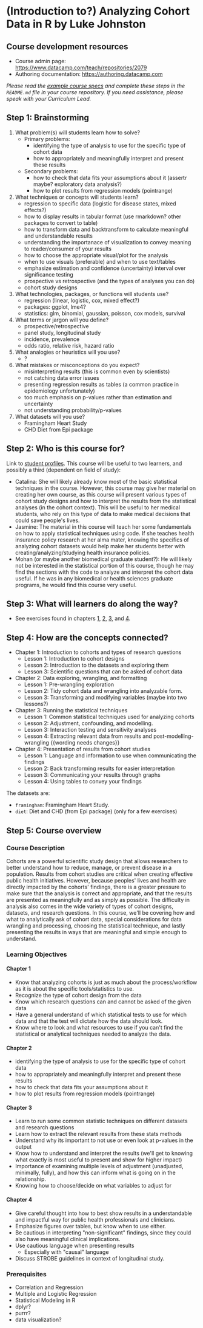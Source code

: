 # (Introduction to?) Analyzing Cohort Data in R by Luke Johnston

## Course development resources

* Course admin page: https://www.datacamp.com/teach/repositories/2079
* Authoring documentation: https://authoring.datacamp.com

*Please read the [example course specs][course-specs] and complete these steps
in the `README.md` file in your course repository. If you need assistance,
please speak with your Curriculum Lead.*

## Step 1: Brainstorming

1. What problem(s) will students learn how to solve?
    - Primary problems:
        - identifying the type of analysis to use for the specific type of cohort data
        - how to appropriately and meaningfully interpret and present these results
    - Secondary problems:
        - how to check that data fits your assumptions about it (assertr maybe?
        exploratory data analysis?)
        - how to plot results from regression models (pointrange)
2. What techniques or concepts will students learn?
    - regression to specific data (logistic for disease states, mixed effects?)
    - how to display results in tabular format (use rmarkdown? other packages to
    convert to table)
    - how to transform data and backtransform to calculate meaningful and
    understandable results
    - understanding the importanace of visualization to convey meaning to
    reader/consumer of your results
    - how to choose the appropriate visual/plot for the analysis
    - when to use visuals (preferable) and when to use text/tables
    - emphasize estimation and confidence (uncertainty) interval over
    significance testing
    - prospective vs retrospective (and the types of analyses you can do)
    - cohort study designs
3. What technologies, packages, or functions will students use?
    - regression (linear, logistic, cox, mixed effect?)
    - packages: ggplot, lme4?
    - statistics: glm, binomial, gaussian, poisson, cox models, survival
4. What terms or jargon will you define?
    - prospective/retrospective
    - panel study, longitudinal study
    - incidence, prevalence
    - odds ratio, relative risk, hazard ratio
5. What analogies or heuristics will you use?
    - ?
6. What mistakes or misconceptions do you expect?
    - misinterpreting results (this is common even by scientists)
    - not catching data error issues
    - presenting regression results as tables (a common practice in epidemiology
    unfortunately)
    - too much emphasis on p-values rather than estimation and uncertainty
    - not understanding probability/p-values
7. What datasets will you use?
    - Framingham Heart Study
    - CHD Diet from Epi package

## Step 2: Who is this course for?

Link to [student profiles][profile-site]. This course will be useful to two
learners, and possibly a third (dependent on field of study):

* Catalina: She will likely already know most of the basic statistical
techniques in the course. However, this course may give her material on creating
her own course, as this course will present various types of cohort study designs
and how to interpret the results from the statistical analyses (in the cohort
context). This will be useful to her medical students, who rely on this type of
data to make medical decisions that could save people's lives.
* Jasmine: The material in this course will teach her some fundamentals on how to
apply statistical techniques using code. If she teaches health insurance policy 
research at her alma mater, knowing the specifics of analyzing cohort datasets
would help make her students better with creating/analyzing/studying health
insurance policies.
* Mohan (or maybe another biomedical graduate student?): He will likely not be
interested in the statistical portion of this course, though he may find the 
sections with the code to analyze and interpret the cohort data useful. If he was
in any biomedical or health sciences graduate programs, he would find this course
very useful.

## Step 3: What will learners do along the way?

- See exercises found in chapters [1](chapter1.Rmd), [2](chapter2.Rmd),
[3](chapter3.Rmd), and [4](chapter4.Rmd).

## Step 4: How are the concepts connected?

- Chapter 1: Introduction to cohorts and types of research questions
    - Lesson 1: Introduction to cohort designs
    - Lesson 2: Introduction to the datasets and exploring them
    - Lesson 3: Scientific questions that can be asked of cohort data
- Chapter 2: Data exploring, wrangling, and formatting
    - Lesson 1: Pre-wrangling exploration
    - Lesson 2: Tidy cohort data and wrangling into analyzable form.
    - Lesson 3: Transforming and modifying variables (maybe into two lessons?)
- Chapter 3: Running the statistical techniques
    - Lesson 1: Common statistical techniques used for analyzing cohorts
    - Lesson 2: Adjustment, confounding, and modelling.
    - Lesson 3: Interaction testing and sensitivity analyses
    - Lesson 4: Extracting relevant data from results and post-modelling-wrangling {{wording needs changes}}
- Chapter 4: Presentation of results from cohort studies
    - Lesson 1: Language and information to use when communicating the findings
    - Lesson 2: Back transforming results for easier interpretation
    - Lesson 3: Communicating your results through graphs
    - Lesson 4: Using tables to convey your findings

The datasets are:

- `framingham`: Framingham Heart Study.
- `diet`: Diet and CHD (from Epi package) (only for a few exercises)

## Step 5: Course overview

### Course Description

Cohorts are a powerful scientific study design that allows researchers to
better understand how to reduce, manage, or prevent disease in a population.
Results from cohort studies are critical when creating effective public health
initiatives. However, because peoples' lives and health are directly impacted
by the cohorts' findings, there is a greater pressure to make sure that the
analysis is correct and appropriate, and that the results are presented as
meaningfully and as simply as possible. The difficulty in analysis also comes in
the wide variety of types of cohort designs, datasets, and research questions.
In this course, we'll be covering how and what to analytically ask of cohort
data, special considerations for data wrangling and processing, choosing the
statistical technique, and lastly presenting the results in ways that are
meaningful and simple enough to understand.

### Learning Objectives

#### Chapter 1

- Know that analyzing cohorts is just as much about the process/workflow as it
is about the specific tools/statistics to use.
- Recognize the type of cohort design from the data
- Know which research questions can and cannot be asked of the given data
- Have a general understand of which statistical tests to use for which data and
that the test will dictate how the data should look.
- Know where to look and what resources to use if you can't find the statistical
or analytical techniques needed to analyze the data.

#### Chapter 2

- identifying the type of analysis to use for the specific type of cohort data
- how to appropriately and meaningfully interpret and present these results
- how to check that data fits your assumptions about it 
- how to plot results from regression models (pointrange)

#### Chapter 3

- Learn to run some common statistic techniques on different datasets and research
questions
- Learn how to extract the relevant results from these stats methods
- Understand why its important to not use or even look at p-values in the output
- Know how to understand and interpret the results (we'll get to knowing what
exactly is most useful to present and show for higher impact)
- Importance of examining multiple levels of adjustment (unadjusted, minimally,
fully), and how this can inform what is going on in the relationship.
- Knowing how to choose/decide on what variables to adjust for

#### Chapter 4

- Give careful thought into how to best show results in a understandable and
impactful way for public health professionals and clinicians.
- Emphasize figures over tables, but know when to use either.
- Be cautious in interpreting "non-significant" findings, since they could also
have meaningful clinical implications.
- Use cautious language when presenting results
    - Especially with "causal" language
- Discuss STROBE guidelines in context of longitudinal study.

### Prerequisites

- Correlation and Regression
- Multiple and Logistic Regression
- Statistical Modeling in R
- dplyr?
- purrr?
- data visualization?

[course-specs]: https://github.com/datacamp/example-course-specs
[profile-site]: https://github.com/datacamp/learner-profiles
